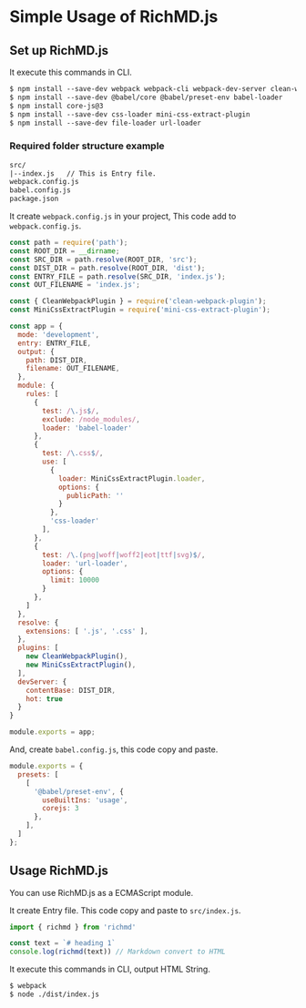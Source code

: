 # Simple Usage of RichMD.js
## Set up RichMD.js
It execute this commands in CLI.

```txt
$ npm install --save-dev webpack webpack-cli webpack-dev-server clean-webpack-plugin
$ npm install --save-dev @babel/core @babel/preset-env babel-loader 
$ npm install core-js@3
$ npm install --save-dev css-loader mini-css-extract-plugin
$ npm install --save-dev file-loader url-loader
```

### Required folder structure example
```txt
src/
|--index.js   // This is Entry file.
webpack.config.js
babel.config.js
package.json
```

It create `webpack.config.js` in your project, This code add to `webpack.config.js`.

```js
const path = require('path');
const ROOT_DIR = __dirname;
const SRC_DIR = path.resolve(ROOT_DIR, 'src');
const DIST_DIR = path.resolve(ROOT_DIR, 'dist');
const ENTRY_FILE = path.resolve(SRC_DIR, 'index.js');
const OUT_FILENAME = 'index.js';

const { CleanWebpackPlugin } = require('clean-webpack-plugin');
const MiniCssExtractPlugin = require('mini-css-extract-plugin');

const app = {
  mode: 'development',
  entry: ENTRY_FILE,
  output: {
    path: DIST_DIR,
    filename: OUT_FILENAME,
  },
  module: {
    rules: [
      {
        test: /\.js$/,
        exclude: /node_modules/,
        loader: 'babel-loader'
      },
      {
        test: /\.css$/,
        use: [ 
          { 
            loader: MiniCssExtractPlugin.loader,
            options: {
              publicPath: ''
            }
          }, 
          'css-loader'
        ],
      },
      { 
        test: /\.(png|woff|woff2|eot|ttf|svg)$/, 
        loader: 'url-loader',
        options: {
          limit: 10000
        } 
      },
    ]
  },
  resolve: {
    extensions: [ '.js', '.css' ],
  },
  plugins: [
    new CleanWebpackPlugin(),
    new MiniCssExtractPlugin(),
  ],
  devServer: {
    contentBase: DIST_DIR,
    hot: true
  }
}

module.exports = app;
```
And, create `babel.config.js`, this code copy and paste.

```js
module.exports = {
  presets: [
    [
      '@babel/preset-env', {
        useBuiltIns: 'usage',
        corejs: 3
      },
    ],
  ]
};
```

## Usage RichMD.js
You can use RichMD.js as a ECMAScript module.

It create Entry file. This code copy and paste to `src/index.js`.

```js
import { richmd } from 'richmd'

const text = `# heading 1`
console.log(richmd(text)) // Markdown convert to HTML
```

It execute this commands in CLI, output HTML String.

```txt
$ webpack
$ node ./dist/index.js
```
